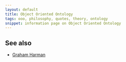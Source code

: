 ```yaml
---
layout: default
title: Object Oriented Ontology
tags: ooo, philosophy, quotes, theory, ontology
snippet: information page on Object Oriented Ontology
---
```


## See also

* [Graham Harman](graham_harman)
